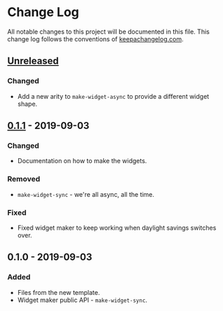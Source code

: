 # Change Log
All notable changes to this project will be documented in this file. This change log follows the conventions of [keepachangelog.com](http://keepachangelog.com/).

## [Unreleased]
### Changed
- Add a new arity to `make-widget-async` to provide a different widget shape.

## [0.1.1] - 2019-09-03
### Changed
- Documentation on how to make the widgets.

### Removed
- `make-widget-sync` - we're all async, all the time.

### Fixed
- Fixed widget maker to keep working when daylight savings switches over.

## 0.1.0 - 2019-09-03
### Added
- Files from the new template.
- Widget maker public API - `make-widget-sync`.

[Unreleased]: https://github.com/your-name/learning-clojure-for-brave/compare/0.1.1...HEAD
[0.1.1]: https://github.com/your-name/learning-clojure-for-brave/compare/0.1.0...0.1.1
